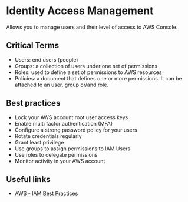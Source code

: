 # Identity Access Management
Allows you to manage users and their level of access to AWS Console.

## Critical Terms
- Users: end users (people)
- Groups: a collection of users under one set of permissions
- Roles: used to define a set of permissions to AWS resources
- Policies: a document that defines one or more permissions. It can be attached to an user, group or/and role.

## Best practices
- Lock your AWS account root user access keys
- Enable multi factor authentication (MFA)
- Configure a strong password policy for your users
- Rotate credentials regularly
- Grant least privilege
- Use groups to assign permissions to IAM Users
- Use roles to delegate permissions
- Monitor activity in your AWS account

## Useful links
- [AWS - IAM Best Practices](https://docs.aws.amazon.com/IAM/latest/UserGuide/best-practices.html)